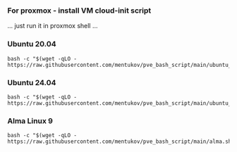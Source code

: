 ### For proxmox - install VM cloud-init script
... just run it in proxmox shell ...
### Ubuntu 20.04
```shell
bash -c "$(wget -qLO - https://raw.githubusercontent.com/mentukov/pve_bash_script/main/ubuntu_2004.sh)"
```

### Ubuntu 24.04
```shell
bash -c "$(wget -qLO - https://raw.githubusercontent.com/mentukov/pve_bash_script/main/ubuntu_2404.sh)"
```

### Alma Linux 9
```shell
bash -c "$(wget -qLO - https://raw.githubusercontent.com/mentukov/pve_bash_script/main/alma.sh)"
```
